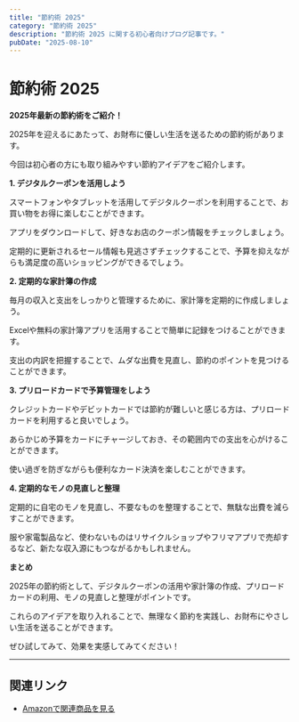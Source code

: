 ```yaml
---
title: "節約術 2025"
category: "節約術 2025"
description: "節約術 2025 に関する初心者向けブログ記事です。"
pubDate: "2025-08-10"
---
```


# 節約術 2025

**2025年最新の節約術をご紹介！**

2025年を迎えるにあたって、お財布に優しい生活を送るための節約術があります。

今回は初心者の方にも取り組みやすい節約アイデアをご紹介します。



**1. デジタルクーポンを活用しよう**

スマートフォンやタブレットを活用してデジタルクーポンを利用することで、お買い物をお得に楽しむことができます。

アプリをダウンロードして、好きなお店のクーポン情報をチェックしましょう。

定期的に更新されるセール情報も見逃さずチェックすることで、予算を抑えながらも満足度の高いショッピングができるでしょう。



**2. 定期的な家計簿の作成**

毎月の収入と支出をしっかりと管理するために、家計簿を定期的に作成しましょう。

Excelや無料の家計簿アプリを活用することで簡単に記録をつけることができます。

支出の内訳を把握することで、ムダな出費を見直し、節約のポイントを見つけることができます。



**3. プリロードカードで予算管理をしよう**

クレジットカードやデビットカードでは節約が難しいと感じる方は、プリロードカードを利用すると良いでしょう。

あらかじめ予算をカードにチャージしておき、その範囲内での支出を心がけることができます。

使い過ぎを防ぎながらも便利なカード決済を楽しむことができます。



**4. 定期的なモノの見直しと整理**

定期的に自宅のモノを見直し、不要なものを整理することで、無駄な出費を減らすことができます。

服や家電製品など、使わないものはリサイクルショップやフリマアプリで売却するなど、新たな収入源にもつながるかもしれません。



**まとめ**

2025年の節約術として、デジタルクーポンの活用や家計簿の作成、プリロードカードの利用、モノの見直しと整理がポイントです。

これらのアイデアを取り入れることで、無理なく節約を実践し、お財布にやさしい生活を送ることができます。

ぜひ試してみて、効果を実感してみてください！

---

## 関連リンク

- [Amazonで関連商品を見る](https://www.amazon.co.jp/s?k=%E7%AF%80%E7%B4%84%E8%A1%93+2025&tag=autowritehubai-22)

